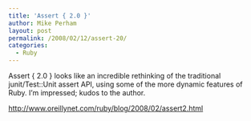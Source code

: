 ```yaml
---
title: 'Assert { 2.0 }'
author: Mike Perham
layout: post
permalink: /2008/02/12/assert-20/
categories:
  - Ruby
---
```

Assert { 2.0 } looks like an incredible rethinking of the traditional junit/Test::Unit assert API, using some of the more dynamic features of Ruby. I&#8217;m impressed; kudos to the author.

<http://www.oreillynet.com/ruby/blog/2008/02/assert2.html>